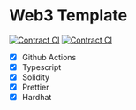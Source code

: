 # Web3 Template

[![Contract CI](https://github.com/olivmath/web3template/actions/workflows/ci.yml/badge.svg?branch=main)](https://github.com/olivmath/web3template/actions/workflows/ci.yml) [![Contract CI](https://github.com/olivmath/web3template/actions/workflows/ci.yml/badge.svg?branch=main)](https://github.com/olivmath/web3template/actions/workflows/ci.yml)


-   [x] Github Actions
-   [x] Typescript
-   [x] Solidity
-   [x] Prettier
-   [x] Hardhat
